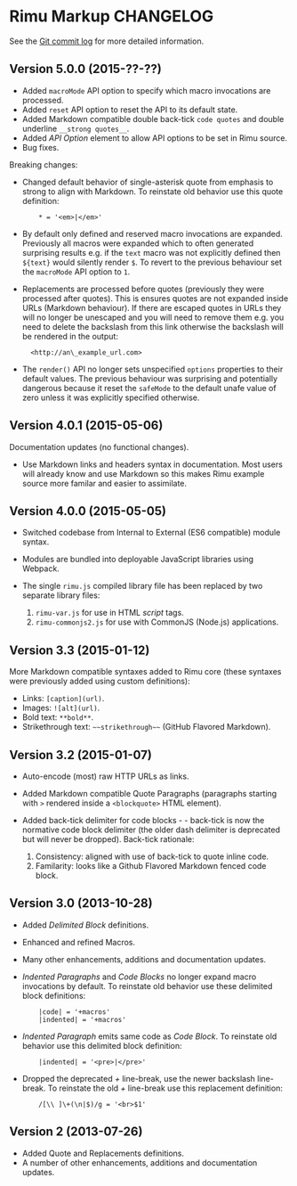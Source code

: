 # Rimu Markup CHANGELOG

See the [Git commit log](https://github.com/srackham/rimu/commits/)
for more detailed information.

## Version 5.0.0 (2015-??-??)
- Added `macroMode` API option to specify which macro invocations are processed.
- Added `reset` API option to reset the API to its default state.
- Added Markdown compatible double back-tick ```code quotes``` and double
  underline `__strong quotes__`.
- Added _API Option_ element to allow API options to be set in Rimu source.
- Bug fixes.

Breaking changes:

- Changed default behavior of single-asterisk quote from emphasis to strong to align
  with Markdown. To reinstate old behavior use this quote definition:

          * = '<em>|</em>'

- By default only defined and reserved macro invocations are expanded. Previously all macros
  were expanded which to often generated surprising results e.g. if the `text` macro
  was not explicitly defined then `${text}` would silently render `$`.
  To revert to the previous behaviour set the `macroMode` API option to `1`.

- Replacements are processed before quotes (previously they were processed after quotes).
  This is ensures quotes are not expanded inside URLs (Markdown behaviour).
  If there are escaped quotes in URLs they will no longer be unescaped and you will need
  to remove them e.g. you need to delete the backslash from this link otherwise the
  backslash will be rendered in the output:

        <http://an\_example_url.com>

- The `render()` API no longer sets unspecified `options` properties to their
  default values. The previous behaviour was surprising and potentially dangerous
  because it reset the `safeMode` to the default unafe value of zero unless it was
  explicitly specified otherwise.


## Version 4.0.1 (2015-05-06)
Documentation updates (no functional changes).

- Use Markdown links and headers syntax in documentation.
  Most users will already know and use Markdown so this makes Rimu
  example source more familar and easier to assimilate.


## Version 4.0.0 (2015-05-05)
- Switched codebase from Internal to External (ES6 compatible) module
  syntax.
- Modules are bundled into deployable JavaScript libraries using Webpack.
- The single `rimu.js` compiled library file has been replaced by two separate
  library files:

    1. `rimu-var.js` for use in HTML _script_ tags.
    2. `rimu-commonjs2.js` for use with CommonJS (Node.js) applications.


## Version 3.3 (2015-01-12)
More Markdown compatible syntaxes added to Rimu core
(these syntaxes were previously added using custom definitions):

- Links: `[caption](url)`.
- Images: `![alt](url)`.
- Bold text: `**bold**`.
- Strikethrough text: `~~strikethrough~~` (GitHub Flavored Markdown).


## Version 3.2 (2015-01-07)
- Auto-encode (most) raw HTTP URLs as links.
- Added Markdown compatible Quote Paragraphs (paragraphs starting with `>`
  rendered inside a `<blockquote>` HTML element).
- Added back-tick delimiter for code blocks - - back-tick is now the normative
  code block delimiter (the older dash delimiter is deprecated but will never
  be dropped). Back-tick rationale:

    1. Consistency: aligned with use of back-tick to quote inline code.
    2. Familarity: looks like a Github Flavored Markdown fenced code block.


## Version 3.0 (2013-10-28)
- Added _Delimited Block_ definitions.
- Enhanced and refined Macros.
- Many other enhancements, additions and documentation updates.
- _Indented Paragraphs_ and _Code Blocks_ no longer expand macro
  invocations by default. To reinstate old behavior use these delimited
  block definitions:

          |code| = '+macros'
          |indented| = '+macros'

- _Indented Paragraph_ emits same code as _Code Block_. To reinstate
  old behavior use this delimited block definition:

          |indented| = '<pre>|</pre>'

- Dropped the deprecated _+_ line-break, use the newer backslash
  line-break. To reinstate the old _+_ line-break use this replacement
  definition:

          /[\\ ]\+(\n|$)/g = '<br>$1'


## Version 2 (2013-07-26)
- Added Quote and Replacements definitions.
- A number of other enhancements, additions and documentation updates.

